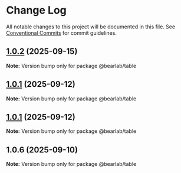 # Change Log

All notable changes to this project will be documented in this file.
See [Conventional Commits](https://conventionalcommits.org) for commit guidelines.

## [1.0.2](https://github.com/hasanbala/ui-components/compare/@bearlab/table@1.0.1...@bearlab/table@1.0.2) (2025-09-15)

**Note:** Version bump only for package @bearlab/table





## [1.0.1](https://github.com/hasanbala/ui-components/compare/@bearlab/table@1.0.6...@bearlab/table@1.0.1) (2025-09-12)

**Note:** Version bump only for package @bearlab/table





## [1.0.1](https://github.com/hasanbala/ui-components/compare/@bearlab/table@1.0.6...@bearlab/table@1.0.1) (2025-09-12)

**Note:** Version bump only for package @bearlab/table





## 1.0.6 (2025-09-10)

**Note:** Version bump only for package @bearlab/table
